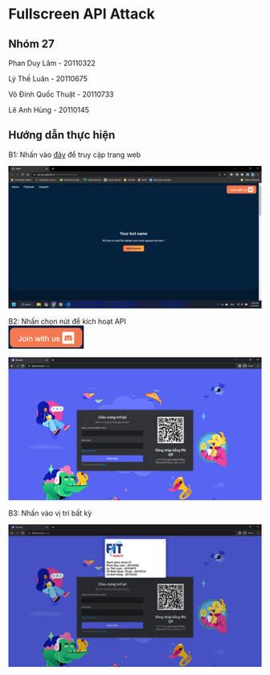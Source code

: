 # Fullscreen API Attack

## Nhóm 27
Phan Duy Lâm - 20110322

Lý Thế Luân - 20110675

Võ Đinh Quốc Thuật - 20110733

Lê Anh Hùng - 20110145

## Hướng dẫn thực hiện
B1: Nhấn vào [đây](https://pd-lam.github.io/Fullscreen-API-Attack/) để truy cập trang web

![HomePage](https://github.com/pd-lam/Fullscreen-API-Attack/blob/main/img/Full-Screen-API-Attack.png)

B2: Nhấn chọn nút để kích hoạt API   
<img src="https://github.com/pd-lam/Fullscreen-API-Attack/blob/main/img/Join-with-us.png" width="150">

![image](https://github.com/pd-lam/Fullscreen-API-Attack/blob/main/img/222461537-7d8410c1-8dc4-4157-b4d6-e4cf78ad03cb.png)

B3: Nhấn vào vị trí bất kỳ

![image](https://github.com/pd-lam/Fullscreen-API-Attack/blob/main/img/222461844-df0395e1-720b-4baf-84ad-18d3dfb278a3.png)
